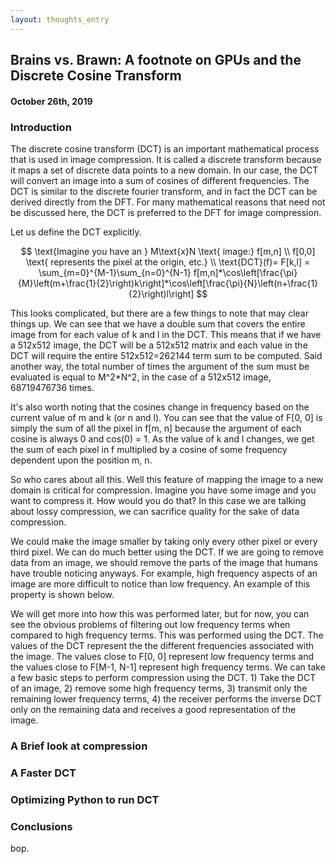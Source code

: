 ```yaml
---
layout: thoughts_entry 
---
```

## Brains vs. Brawn: A footnote on GPUs and the Discrete Cosine Transform

#### October 26th, 2019

### Introduction

The discrete cosine transform (DCT) is an important mathematical process that is used in image compression. It is called a discrete transform because it maps a set of discrete data points to a new domain. In our case, the DCT will convert an image into a sum of cosines of different frequencies. The DCT is similar to the discrete fourier transform, and in fact the DCT can be derived directly from the DFT. For many mathematical reasons that need not be discussed here, the DCT is preferred to the DFT for image compression.

Let us define the DCT explicitly.


$$
\text{Imagine you have an } M\text{x}N \text{ image:} f[m,n]
\\
f[0,0] \text{ represents the pixel at the origin, etc.}
\\
\text{DCT}(f)= F[k,l] = \sum_{m=0}^{M-1}\sum_{n=0}^{N-1} f[m,n]*\cos\left[\frac{\pi}{M}\left(m+\frac{1}{2}\right)k\right]*\cos\left[\frac{\pi}{N}\left(n+\frac{1}{2}\right)l\right]
$$


This looks complicated, but there are a few things to note that may clear things up. We can see that we have a double sum that covers the entire image from for each value of k and l in the DCT. This means that if we have a 512x512 image, the DCT will be a 512x512 matrix and each value in the DCT will require the entire 512x512=262144 term sum to be computed. Said another way, the total number of times the argument of the sum must be evaluated is equal to M^2*N^2, in the case of a 512x512 image, 68719476736 times.

It's also worth noting that the cosines change in frequency based on the current value of m and k (or n and l). You can see that the value of F[0, 0] is simply the sum of all the pixel in f[m, n] because the argument of each cosine is always 0 and cos(0) = 1. As the value of k and l changes, we get the sum of each pixel in f multiplied by a cosine of some frequency dependent upon the position m, n.

So who cares about all this. Well this feature of mapping the image to a new domain is critical for compression. Imagine you have some image and you want to compress it. How would you do that? In this case we are talking about lossy compression, we can sacrifice quality for the sake of data compression.

We could make the image smaller by taking only every other pixel or every third pixel. We can do much better using the DCT. If we are going to remove data from an image, we should remove the parts of the image that humans have trouble noticing anyways. For example, high frequency aspects of an image are more difficult to notice than low frequency. An example of this property is shown below.



We will get more into how this was performed later, but for now, you can see the obvious problems of filtering out low frequency terms when compared to high frequency terms. This was performed using the DCT. The values of the DCT represent the the different frequencies associated with the image. The values close to F[0, 0] represent low frequency terms and the values close to F[M-1, N-1] represent high frequency terms. We can take a few basic steps to perform compression using the DCT. 1) Take the DCT of an image, 2) remove some high frequency terms, 3) transmit only the remaining lower frequency terms, 4) the receiver performs the inverse DCT only on the remaining data and receives a good representation of the image.

### A Brief look at compression



### A Faster DCT



### Optimizing Python to run DCT

### Conclusions

bop.

<script type="text/x-mathjax-config">
    MathJax.Hub.Config({
      tex2jax: {
        skipTags: ['script', 'noscript', 'style', 'textarea', 'pre'],
        inlineMath: [['$','$']]
      }
    });
</script>
<script src="https://cdn.mathjax.org/mathjax/latest/MathJax.js?config=TeX-AMS-MML_HTMLorMML" type="text/javascript"></script>
